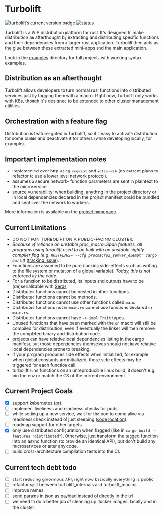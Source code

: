 # Turbolift

<img
    src="https://img.shields.io/crates/v/turbolift.svg"
    alt="turbolift’s current version badge"
    title="turbolift’s current version badge" />
[![status](https://img.shields.io/github/checks-status/dominicburkart/turbolift/master)](https://github.com/DominicBurkart/turbolift/actions?query=branch%3Amaster)

Turbolift is a WIP distribution platform for rust. It's designed to make
distribution an afterthought by extracting and distributing specific
functions and their dependencies from a larger rust application.
Turbolift then acts as the glue between these extracted mini-apps and
the main application.

Look in the [examples](https://github.com/DominicBurkart/turbolift/tree/master/examples)
directory for full projects with working syntax examples.

## Distribution as an afterthought

Turbolift allows developers to turn normal rust functions into distributed services
just by tagging them with a macro. Right now, Turbolift only works with K8s, though
it's designed to be extended to other cluster management utilities.

## Orchestration with a feature flag

Distribution is feature-gated in Turbolift, so it's easy to activate distribution
for some builds and deactivate it for others (while developing locally, for
example).

## Important implementation notes

- implemented over http using `reqwest` and `actix-web` (no current plans to
refactor to use a lower level network protocol).
- assumes a secure network– function parameters are sent in plaintext to the
microservice.
- source vulnerability: when building, anything in the project directory or in
local dependencies declared in the project manifest could be bundled and sent
over the network to workers.

More information is available on the [project homepage](https://dominic.computer/turbolift).

## Current Limitations

- DO NOT RUN TURBOLIFT ON A PUBLIC-FACING CLUSTER.
- *Because of reliance on unstable proc_macro::Span features, all programs
using turbolift need to be built with an unstable nightly compiler flag (e.g.
`RUSTFLAGS='--cfg procmacro2_semver_exempt' cargo build`)*
([tracking issue](https://github.com/rust-lang/rust/issues/54725)).
- Functions are assumed to be pure (lacking side-effects such as
writing to the file system or mutation of a global variable).
*Today, this is not enforced by the code.*
- For a function to be distributed, its inputs and outputs have to be
(de)serializable with [Serde](https://github.com/serde-rs/serde).
- Distributed functions cannot be nested in other functions.
- Distributed functions cannot be methods.
- Distributed functions cannot use other functions called `main`.
- Distributed functions not in `main.rs` cannot use functions declared
in `main.rs`.
- Distributed functions cannot have `-> impl Trait` types.
- Unused functions that have been marked with the `on` macro will still be
compiled for distribution, even if eventually the linker will then
remove the completed binary and distribution code.
- projects can have relative local dependencies listing in the cargo
manifest, but those dependencies themselves should not have relative local
dependencies prone to breaking.
- if your program produces side effects when initialized, for example when
global constants are initialized, those side effects may be triggered
for each function call.
- turbolift runs functions on an unreproducible linux build, it doesn't
e.g. pin the env or match the OS of the current environment.

## Current Project Goals

- [X] support kubernetes ([pr](https://github.com/DominicBurkart/turbolift/pull/2)).
- [ ] implement liveliness and readiness checks for pods.
- [ ] while setting up a new service, wait for the pod to come alive via 
readiness check instead of just sleeping ([code location](https://github.com/DominicBurkart/turbolift/blob/6a63d09afcd6e7234e62bcb797d31730cf49aacf/turbolift_internals/src/kubernetes.rs#L257)).
- [ ] roadmap support for other targets.
- [X] only use distributed configuration when flagged (like in
`cargo build --features "distributed"`). Otherwise, just transform the
tagged function into an async function (to provide an identical API), but
don't build any microservices or alter any code.
- [ ] build cross-architecture compilation tests into the CI.

## Current tech debt todo

- [ ] start reducing ginormous API, right now basically everything is public
- [ ] refactor split between turbolift_internals and turbolift_macros
- [ ] improve names
- [ ] send params in json as payload instead of directly in the url
- [ ] we need to do a better job of cleaning up docker images, locally and in the cluster.
